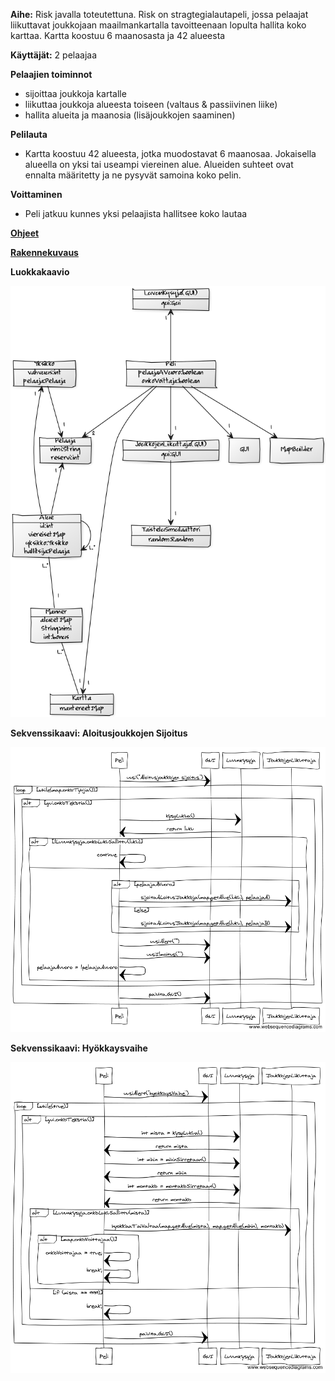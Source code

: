 **Aihe:** Risk javalla toteutettuna. Risk on stragtegialautapeli, jossa pelaajat liikuttavat joukkojaan maailmankartalla tavoitteenaan lopulta hallita koko karttaa. Kartta koostuu 6 maanosasta ja 42 alueesta

**Käyttäjät:** 2 pelaajaa

**Pelaajien toiminnot** 
- sijoittaa joukkoja kartalle
- liikuttaa joukkoja alueesta toiseen (valtaus & passiivinen liike)
- hallita alueita ja maanosia (lisäjoukkojen saaminen)

**Pelilauta**
- Kartta koostuu 42 alueesta, jotka muodostavat 6 maanosaa. Jokaisella alueella on yksi tai useampi viereinen alue. Alueiden suhteet ovat ennalta määritetty ja ne pysyvät samoina koko pelin.

**Voittaminen**
- Peli jatkuu kunnes yksi pelaajista hallitsee koko lautaa
 
[**Ohjeet**](ohjeet.md)

[**Rakennekuvaus**](rakennekuvaus.md)

**Luokkakaavio**

![jtn jtn](https://github.com/w4ldo/risk/blob/master/dokumentointi/newdiagram.png)

**Sekvenssikaavi: Aloitusjoukkojen Sijoitus**

![jtn jtn](https://github.com/w4ldo/risk/blob/master/dokumentointi/aloitusjoukkojenSijoitus.png)

**Sekvenssikaavi: Hyökkaysvaihe**

![jtn jtn](https://github.com/w4ldo/risk/blob/master/dokumentointi/hyokkaysVaihe.png)
